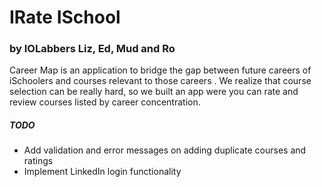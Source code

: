# IRate ISchool

### by IOLabbers Liz, Ed, Mud and Ro

Career Map is an application to bridge the gap between future careers of iSchoolers and courses relevant to those careers . We realize that course selection can be really hard, so we built an app were you can rate and review courses listed by career concentration.

##### TODO
* Add validation and error messages on adding duplicate courses and ratings
* Implement LinkedIn login functionality
